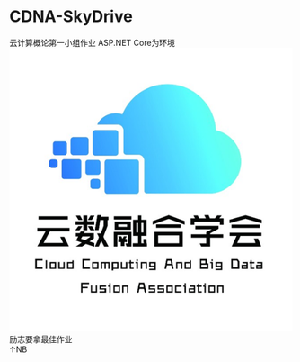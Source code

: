 # CDNA-SkyDrive
云计算概论第一小组作业 ASP.NET Core为环境  
![云数融合协会logo](/CDNA-SkyDrive/wwwroot/images/logo3.png)  
励志要拿最佳作业  
↑NB  
